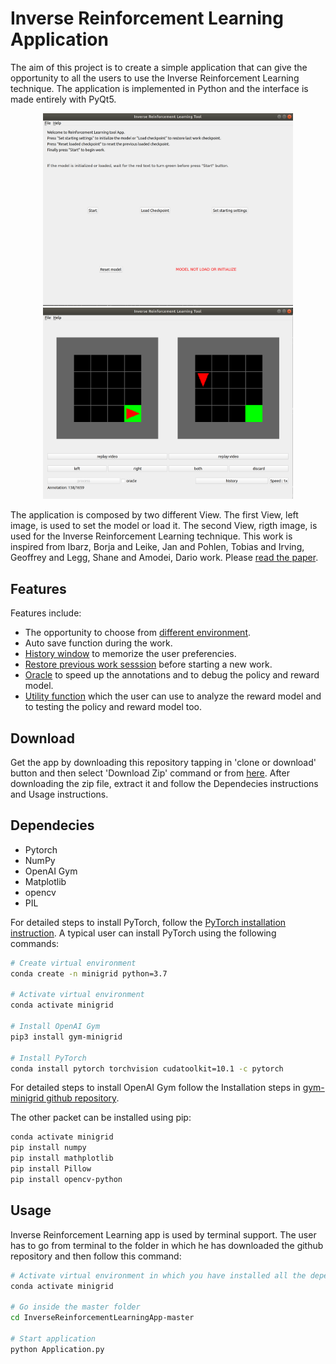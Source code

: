 # Inverse Reinforcement Learning Application

The aim of this project is to create a simple application that can give the opportunity to all the users to use the Inverse Reinforcement Learning technique. The application is implemented in Python and the interface is made entirely with PyQt5.


<p align="center">
  <img src="Build/gitimages/main_view.png" width="400"/>
  <img src="Build/gitimages/alg_view.png" width="400"/>
</p>

The application is composed by two different View. The first View, left image, is used to set the model or load it. The second View, rigth image, is used for the Inverse Reinforcement Learning technique. This work is inspired from Ibarz, Borja and Leike, Jan and Pohlen, Tobias and Irving, Geoffrey and Legg, Shane and Amodei, Dario work. Please [read the paper](http://papers.nips.cc/paper/8025-reward-learning-from-human-preferences-and-demonstrations-in-atari). 

## Features 

Features include:

- The opportunity to choose from [different environment](Widget/Widget.md).
- Auto save function during the work.
- [History window](Widget/Widget.md) to memorize the user preferencies.
- [Restore previous work sesssion](Widget/Widget.md) before starting a new work.
- [Oracle](ReinforcementLearning/ReinforcemenLearning.md) to speed up the annotations and to debug the policy and reward model.
- [Utility function](Utility/Utils.md) which the user can use to analyze the reward model and to testing the policy and reward model too. 

## Download

Get the app by downloading this repository tapping in 'clone or download' button and then select 'Download Zip' command or from [here](https://github.com/giuliobz/InverseReinforcementLearningApp/archive/master.zip).
After downloading the zip file, extract it and follow the Dependecies instructions and Usage instructions.

## Dependecies

- Pytorch
- NumPy
- OpenAI Gym
- Matplotlib 
- opencv
- PIL

For detailed steps to install PyTorch, follow the [PyTorch installation instruction](https://pytorch.org/get-started/locally/). A typical user can install PyTorch using the following commands:

```bash
# Create virtual environment
conda create -n minigrid python=3.7

# Activate virtual environment
conda activate minigrid

# Install OpenAI Gym
pip3 install gym-minigrid

# Install PyTorch
conda install pytorch torchvision cudatoolkit=10.1 -c pytorch
```

For detailed steps to install OpenAI Gym follow the Installation steps in [gym-minigrid github repository](https://github.com/maximecb/gym-minigrid).

The other packet can be installed using pip:


```bash
conda activate minigrid
pip install numpy
pip install mathplotlib
pip install Pillow
pip install opencv-python
```

## Usage

Inverse Reinforcement Learning app is used by terminal support. The user has to go from terminal to the folder in which he has downloaded the github repository and then follow this command:

```bash
# Activate virtual environment in which you have installed all the dependencies
conda activate minigrid

# Go inside the master folder 
cd InverseReinforcementLearningApp-master

# Start application
python Application.py
```
